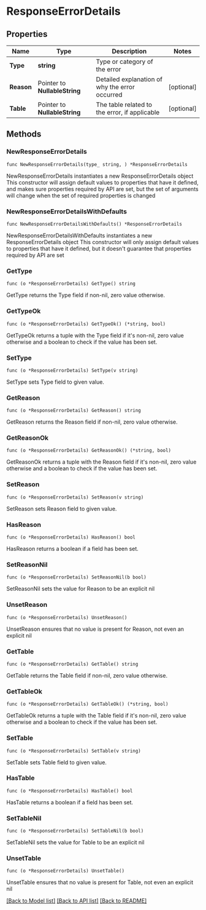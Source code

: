 # ResponseErrorDetails

## Properties

Name | Type | Description | Notes
------------ | ------------- | ------------- | -------------
**Type** | **string** | Type or category of the error | 
**Reason** | Pointer to **NullableString** | Detailed explanation of why the error occurred | [optional] 
**Table** | Pointer to **NullableString** | The table related to the error, if applicable | [optional] 

## Methods

### NewResponseErrorDetails

`func NewResponseErrorDetails(type_ string, ) *ResponseErrorDetails`

NewResponseErrorDetails instantiates a new ResponseErrorDetails object
This constructor will assign default values to properties that have it defined,
and makes sure properties required by API are set, but the set of arguments
will change when the set of required properties is changed

### NewResponseErrorDetailsWithDefaults

`func NewResponseErrorDetailsWithDefaults() *ResponseErrorDetails`

NewResponseErrorDetailsWithDefaults instantiates a new ResponseErrorDetails object
This constructor will only assign default values to properties that have it defined,
but it doesn't guarantee that properties required by API are set

### GetType

`func (o *ResponseErrorDetails) GetType() string`

GetType returns the Type field if non-nil, zero value otherwise.

### GetTypeOk

`func (o *ResponseErrorDetails) GetTypeOk() (*string, bool)`

GetTypeOk returns a tuple with the Type field if it's non-nil, zero value otherwise
and a boolean to check if the value has been set.

### SetType

`func (o *ResponseErrorDetails) SetType(v string)`

SetType sets Type field to given value.


### GetReason

`func (o *ResponseErrorDetails) GetReason() string`

GetReason returns the Reason field if non-nil, zero value otherwise.

### GetReasonOk

`func (o *ResponseErrorDetails) GetReasonOk() (*string, bool)`

GetReasonOk returns a tuple with the Reason field if it's non-nil, zero value otherwise
and a boolean to check if the value has been set.

### SetReason

`func (o *ResponseErrorDetails) SetReason(v string)`

SetReason sets Reason field to given value.

### HasReason

`func (o *ResponseErrorDetails) HasReason() bool`

HasReason returns a boolean if a field has been set.

### SetReasonNil

`func (o *ResponseErrorDetails) SetReasonNil(b bool)`

 SetReasonNil sets the value for Reason to be an explicit nil

### UnsetReason
`func (o *ResponseErrorDetails) UnsetReason()`

UnsetReason ensures that no value is present for Reason, not even an explicit nil
### GetTable

`func (o *ResponseErrorDetails) GetTable() string`

GetTable returns the Table field if non-nil, zero value otherwise.

### GetTableOk

`func (o *ResponseErrorDetails) GetTableOk() (*string, bool)`

GetTableOk returns a tuple with the Table field if it's non-nil, zero value otherwise
and a boolean to check if the value has been set.

### SetTable

`func (o *ResponseErrorDetails) SetTable(v string)`

SetTable sets Table field to given value.

### HasTable

`func (o *ResponseErrorDetails) HasTable() bool`

HasTable returns a boolean if a field has been set.

### SetTableNil

`func (o *ResponseErrorDetails) SetTableNil(b bool)`

 SetTableNil sets the value for Table to be an explicit nil

### UnsetTable
`func (o *ResponseErrorDetails) UnsetTable()`

UnsetTable ensures that no value is present for Table, not even an explicit nil

[[Back to Model list]](../README.md#documentation-for-models) [[Back to API list]](../README.md#documentation-for-api-endpoints) [[Back to README]](../README.md)


